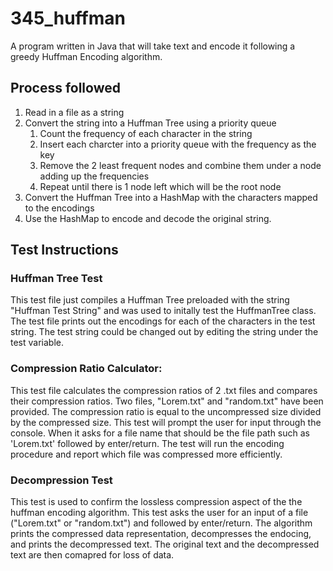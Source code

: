 # 345_huffman
A program written in Java that will take text and encode it following a greedy Huffman
Encoding algorithm. 

## Process followed

1. Read in a file as a string
2. Convert the string into a Huffman Tree using a priority queue
    1. Count the frequency of each character in the string
    2. Insert each charcter into a priority queue with the frequency as the key
    3. Remove the 2 least frequent nodes and combine them under a node adding up the frequencies
    4. Repeat until there is 1 node left which will be the root node
3. Convert the Huffman Tree into a HashMap with the characters mapped to the encodings
4. Use the HashMap to encode and decode the original string.

## Test Instructions

### Huffman Tree Test 
This test file just compiles a Huffman Tree preloaded with the string "Huffman Test String" and was
used to initally test the HuffmanTree class. The test file prints out the encodings for each of the
characters in the test string. The test string could be changed out by editing the string under the
test variable.

### Compression Ratio Calculator:
This test file calculates the compression ratios of 2 .txt files and compares their compression ratios. 
Two files, "Lorem.txt" and "random.txt" have been provided. The compression ratio is equal to the uncompressed
size divided by the compressed size. This test will prompt the user for input through the console. When it 
asks for a file name that should be the file path such as 'Lorem.txt' followed by enter/return. The test will
run the encoding procedure and report which file was compressed more efficiently.

### Decompression Test
This test is used to confirm the lossless compression aspect of the the huffman encoding algorithm. This test asks the user for an input of a file ("Lorem.txt" or "random.txt") and followed by enter/return. The algorithm prints the compressed data representation, decompresses the endocing, and prints the decompressed text. The original text and the decompressed text are then comapred for loss of data. 
